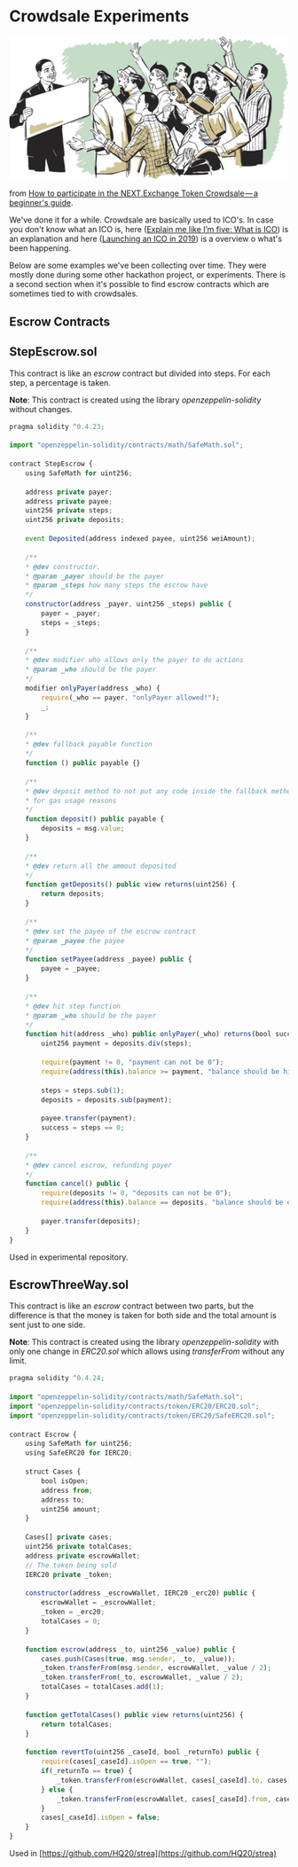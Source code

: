 # Crowdsale Experiments

![](../../assets/crowdsale.jpeg)

from [How to participate in the NEXT.Exchange Token Crowdsale — a beginner's guide](https://medium.com/nextexchange/how-to-participate-in-the-next-exchange-token-crowdsale-a-beginners-guide-7fd95e938b90).

We've done it for a while. Crowdsale are basically used to ICO's. In case you don't know what an ICO is, here \([Explain me like I’m five: What is ICO](https://medium.com/meetngreetme-ico/explain-me-like-im-five-what-is-ico-19f967669cad)\) is an explanation and here \([Launching an ICO in 2019](https://www.techhq.io/6855/launching-an-ico-in-2019/)\) is a overview o what's been happening.

Below are some examples we've been collecting over time. They were mostly done during some other hackathon project, or experiments. There is a second section when it's possible to find escrow contracts which are sometimes tied to with crowdsales.

## Escrow Contracts

## StepEscrow.sol

This contract is like an _escrow_ contract but divided into steps. For each step, a percentage is taken.

**Note**: This contract is created using the library _openzeppelin-solidity_ without changes.

```js
pragma solidity ^0.4.23;

import "openzeppelin-solidity/contracts/math/SafeMath.sol";

contract StepEscrow {
    using SafeMath for uint256;

    address private payer;
    address private payee;
    uint256 private steps;
    uint256 private deposits;

    event Deposited(address indexed payee, uint256 weiAmount);

    /**
    * @dev constructor.
    * @param _payer should be the payer
    * @param _steps how many steps the escrow have
    */
    constructor(address _payer, uint256 _steps) public {
        payer = _payer;
        steps = _steps;
    }

    /**
    * @dev modifier who allows only the payer to do actions
    * @param _who should be the payer
    */
    modifier onlyPayer(address _who) {
        require(_who == payer, "onlyPayer allowed!");
        _;
    }

    /**
    * @dev fallback payable function
    */
    function () public payable {}

    /**
    * @dev deposit method to not put any code inside the fallback method
    * for gas usage reasons
    */
    function deposit() public payable {
        deposits = msg.value;
    }

    /**
    * @dev return all the ammout deposited
    */
    function getDeposits() public view returns(uint256) {
        return deposits;
    }

    /**
    * @dev set the payee of the escrow contract
    * @param _payee the payee
    */
    function setPayee(address _payee) public {
        payee = _payee;
    }

    /**
    * @dev hit step function
    * @param _who should be the payer
    */
    function hit(address _who) public onlyPayer(_who) returns(bool success) {
        uint256 payment = deposits.div(steps);

        require(payment != 0, "payment can not be 0");
        require(address(this).balance >= payment, "balance should be higher than payment");

        steps = steps.sub(1);
        deposits = deposits.sub(payment);

        payee.transfer(payment);
        success = steps == 0;
    }

    /**
    * @dev cancel escrow, refunding payer
    */
    function cancel() public {
        require(deposits != 0, "deposits can not be 0");
        require(address(this).balance == deposits, "balance should be equal to deposits");

        payer.transfer(deposits);
    }
}
```

Used in experimental repository.


## EscrowThreeWay.sol

This contract is like an _escrow_ contract between two parts, but the difference is that the money is taken for both side and the total amount is sent just to one side.

**Note**: This contract is created using the library _openzeppelin-solidity_ with only one change in _ERC20.sol_ which allows using _transferFrom_ without any limit.

```js
pragma solidity ^0.4.24;

import "openzeppelin-solidity/contracts/math/SafeMath.sol";
import "openzeppelin-solidity/contracts/token/ERC20/ERC20.sol";
import "openzeppelin-solidity/contracts/token/ERC20/SafeERC20.sol";

contract Escrow {
    using SafeMath for uint256;
    using SafeERC20 for IERC20;

    struct Cases {
        bool isOpen;
        address from;
        address to;
        uint256 amount;
    }

    Cases[] private cases;
    uint256 private totalCases;
    address private escrowWallet;
    // The token being sold
    IERC20 private _token;

    constructor(address _escrowWallet, IERC20 _erc20) public {
        escrowWallet = _escrowWallet;
        _token = _erc20;
        totalCases = 0;
    }

    function escrow(address _to, uint256 _value) public {
        cases.push(Cases(true, msg.sender, _to, _value));
        _token.transferFrom(msg.sender, escrowWallet, _value / 2);
        _token.transferFrom(_to, escrowWallet, _value / 2);
        totalCases = totalCases.add(1);
    }

    function getTotalCases() public view returns(uint256) {
        return totalCases;
    }

    function revertTo(uint256 _caseId, bool _returnTo) public {
        require(cases[_caseId].isOpen == true, "");
        if(_returnTo == true) {
            _token.transferFrom(escrowWallet, cases[_caseId].to, cases[_caseId].amount);
        } else {
            _token.transferFrom(escrowWallet, cases[_caseId].from, cases[_caseId].amount);
        }
        cases[_caseId].isOpen = false;
    }
}
```

Used in [https://github.com/HQ20/strea](https://github.com/HQ20/strea)
